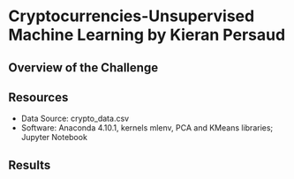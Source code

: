 # Cryptocurrencies-Unsupervised Machine Learning by Kieran Persaud

## Overview of the Challenge

## Resources
- Data Source: crypto_data.csv
- Software: Anaconda 4.10.1, kernels mlenv, PCA and KMeans libraries; Jupyter Notebook

## Results
